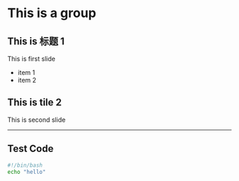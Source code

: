 # This is a group

## This is 标题 1

  This is first slide

  - item 1
  - item 2

## This is tile 2

  This is second slide

-------------


## Test Code

```bash
#!/bin/bash
echo "hello"
```
